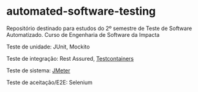 # automated-software-testing
Repositório destinado para estudos do 2º semestre de Teste de Software Automatizado. Curso de Engenharia de Software da Impacta

Teste de unidade: JUnit, Mockito

Teste de integração: Rest Assured, [Testcontainers](https://github.com/DeveloperArthur/quarkus-with-mysql/tree/main/src/test/java/org/acme/integrationtest)

Teste de sistema: [JMeter](https://github.com/DeveloperArthur/CQRS-with-RabbitMQ-Redis-InfraAsCode/tree/main/src/test/java/br/com/arthur/cqrs/systemtest)

Teste de aceitação/E2E: Selenium
